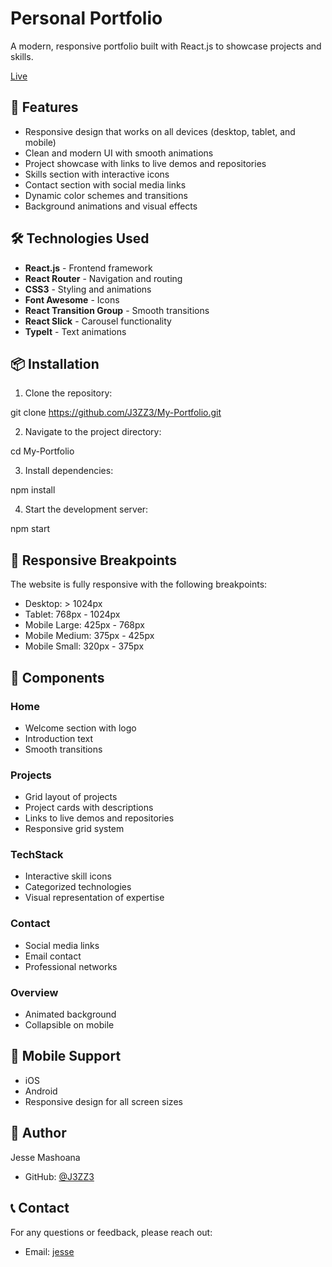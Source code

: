 # Personal Portfolio 

A modern, responsive portfolio  built with React.js to showcase projects and skills.

[Live](https://loganjesse.vercel.app/)

## 🚀 Features

- Responsive design that works on all devices (desktop, tablet, and mobile)
- Clean and modern UI with smooth animations
- Project showcase with links to live demos and repositories
- Skills section with interactive icons
- Contact section with social media links
- Dynamic color schemes and transitions
- Background animations and visual effects

## 🛠️ Technologies Used

- **React.js** - Frontend framework
- **React Router** - Navigation and routing
- **CSS3** - Styling and animations
- **Font Awesome** - Icons
- **React Transition Group** - Smooth transitions
- **React Slick** - Carousel functionality
- **TypeIt** - Text animations

## 📦 Installation

1. Clone the repository:


git clone https://github.com/J3ZZ3/My-Portfolio.git

2. Navigate to the project directory:

cd My-Portfolio

3. Install dependencies:

npm install

4. Start the development server:

npm start

## 📱 Responsive Breakpoints

The website is fully responsive with the following breakpoints:

- Desktop: > 1024px
- Tablet: 768px - 1024px
- Mobile Large: 425px - 768px
- Mobile Medium: 375px - 425px
- Mobile Small: 320px - 375px

## 🎨 Components

### Home
- Welcome section with logo
- Introduction text
- Smooth transitions

### Projects
- Grid layout of projects
- Project cards with descriptions
- Links to live demos and repositories
- Responsive grid system

### TechStack
- Interactive skill icons
- Categorized technologies
- Visual representation of expertise

### Contact
- Social media links
- Email contact
- Professional networks

### Overview
- Animated background
- Collapsible on mobile


## 📱 Mobile Support

- iOS 
- Android
- Responsive design for all screen sizes

## 👤 Author

Jesse Mashoana
- GitHub: [@J3ZZ3](https://github.com/J3ZZ3)

## 📞 Contact

For any questions or feedback, please reach out:
- Email: [jesse](jesse.mashoana@gmail.com)


